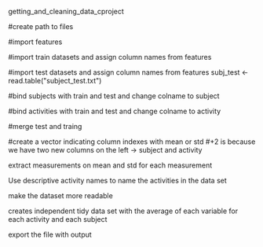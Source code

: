 getting_and_cleaning_data_cproject

#create path to files

#import features

#import train datasets and assign column names from features

#import test datasets and assign column names from features
subj_test <- read.table("subject_test.txt")

#bind subjects with train and test and change colname to subject

#bind activities with train and test and change colname to activity

#merge test and traing

#create a vector indicating column indexes with mean or std
#+2 is because we have two new columns on the left -> subject and activity

extract measurements on mean and std for each measurement

Use descriptive activity names to name the activities in the data set

make the dataset more readable

creates independent tidy data set with the average of each variable for each activity and each subject

export the file with output
